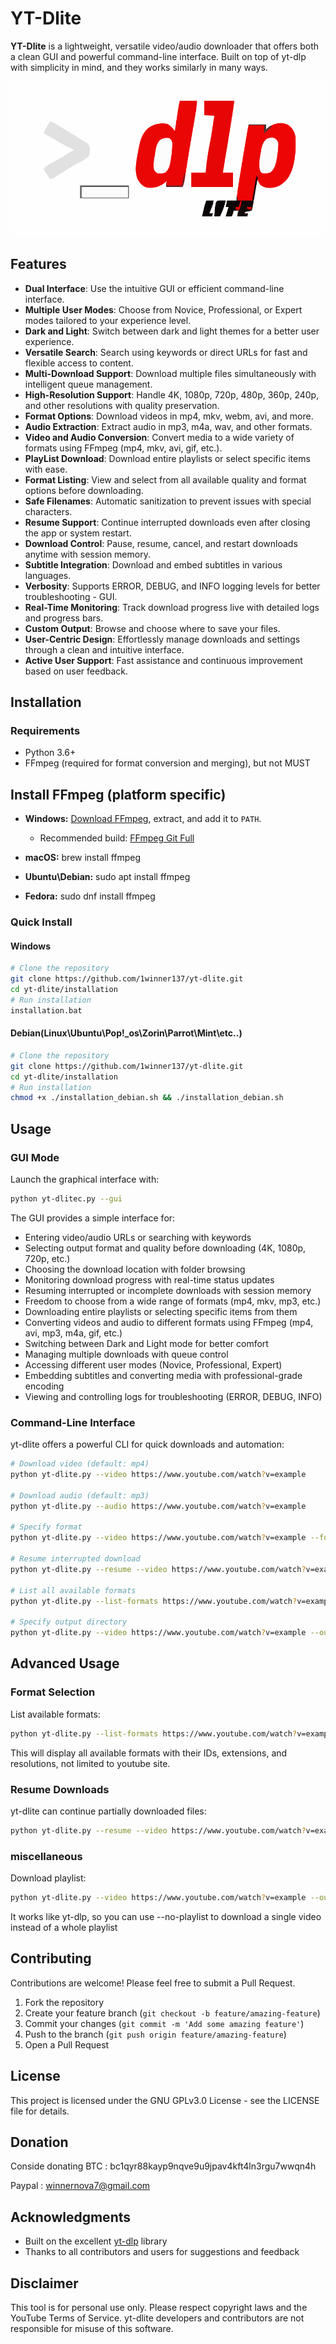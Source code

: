 # YT-Dlite

**YT-Dlite** is a lightweight, versatile video/audio downloader that offers both a clean GUI and powerful command-line interface. Built on top of yt-dlp with simplicity in mind, and they works similarly in many ways.

![YT-Dlite Logo](https://github.com/1winner137/yt-dlite/blob/main/.github/yt-dlp.svg)

## Features

- **Dual Interface**: Use the intuitive GUI or efficient command-line interface.
- **Multiple User Modes**: Choose from Novice, Professional, or Expert modes tailored to your experience level.
- **Dark and Light**: Switch between dark and light themes for a better user experience.
- **Versatile Search**: Search using keywords or direct URLs for fast and flexible access to content.
- **Multi-Download Support**: Download multiple files simultaneously with intelligent queue management.
- **High-Resolution Support**: Handle 4K, 1080p, 720p, 480p, 360p, 240p, and other resolutions with quality preservation.
- **Format Options**: Download videos in mp4, mkv, webm, avi, and more.
- **Audio Extraction**: Extract audio in mp3, m4a, wav, and other formats.
- **Video and Audio Conversion**: Convert media to a wide variety of formats using FFmpeg (mp4, mkv, avi, gif, etc.).
- **PlayList Download**: Download entire playlists or select specific items with ease.
- **Format Listing**: View and select from all available quality and format options before downloading.
- **Safe Filenames**: Automatic sanitization to prevent issues with special characters.
- **Resume Support**: Continue interrupted downloads even after closing the app or system restart.
- **Download Control**: Pause, resume, cancel, and restart downloads anytime with session memory.
- **Subtitle Integration**: Download and embed subtitles in various languages.
- **Verbosity**: Supports ERROR, DEBUG, and INFO logging levels for better troubleshooting - GUI.
- **Real-Time Monitoring**: Track download progress live with detailed logs and progress bars.
- **Custom Output**: Browse and choose where to save your files.
- **User-Centric Design**: Effortlessly manage downloads and settings through a clean and intuitive interface.
- **Active User Support**: Fast assistance and continuous improvement based on user feedback.


## Installation

### Requirements

- Python 3.6+
- FFmpeg (required for format conversion and merging), but not MUST

## Install FFmpeg (platform specific)
- **Windows:** [Download FFmpeg](https://ffmpeg.org/download.html), extract, and add it to `PATH`.  
  - Recommended build: [FFmpeg Git Full](https://www.gyan.dev/ffmpeg/builds/ffmpeg-git-full.7z)  

- **macOS:**  brew install ffmpeg
- **Ubuntu\Debian:** sudo apt install ffmpeg
- **Fedora:** sudo dnf install ffmpeg

### Quick Install
#### Windows
```bash
# Clone the repository
git clone https://github.com/1winner137/yt-dlite.git
cd yt-dlite/installation
# Run installation
installation.bat
```
#### Debian(Linux\Ubuntu\Pop!_os\Zorin\Parrot\Mint\etc..)
```bash
# Clone the repository
git clone https://github.com/1winner137/yt-dlite.git
cd yt-dlite/installation
# Run installation
chmod +x ./installation_debian.sh && ./installation_debian.sh
```

## Usage

### GUI Mode

Launch the graphical interface with:

```bash
python yt-dlitec.py --gui
```

The GUI provides a simple interface for:
- Entering video/audio URLs or searching with keywords
- Selecting output format and quality before downloading (4K, 1080p, 720p, etc.)
- Choosing the download location with folder browsing
- Monitoring download progress with real-time status updates
- Resuming interrupted or incomplete downloads with session memory
- Freedom to choose from a wide range of formats (mp4, mkv, mp3, etc.)
- Downloading entire playlists or selecting specific items from them
- Converting videos and audio to different formats using FFmpeg (mp4, avi, mp3, m4a, gif, etc.)
- Switching between Dark and Light mode for better comfort
- Managing multiple downloads with queue control
- Accessing different user modes (Novice, Professional, Expert)
- Embedding subtitles and converting media with professional-grade encoding
- Viewing and controlling logs for troubleshooting (ERROR, DEBUG, INFO)


### Command-Line Interface

yt-dlite offers a powerful CLI for quick downloads and automation:

```bash
# Download video (default: mp4)
python yt-dlite.py --video https://www.youtube.com/watch?v=example

# Download audio (default: mp3)
python yt-dlite.py --audio https://www.youtube.com/watch?v=example

# Specify format
python yt-dlite.py --video https://www.youtube.com/watch?v=example --format webm

# Resume interrupted download
python yt-dlite.py --resume --video https://www.youtube.com/watch?v=example

# List all available formats
python yt-dlite.py --list-formats https://www.youtube.com/watch?v=example

# Specify output directory
python yt-dlite.py --video https://www.youtube.com/watch?v=example --output /path/to/save
```

## Advanced Usage

### Format Selection

List available formats:

```bash
python yt-dlite.py --list-formats https://www.youtube.com/watch?v=example
```

This will display all available formats with their IDs, extensions, and resolutions, not limited to youtube site.

### Resume Downloads

yt-dlite can continue partially downloaded files:

```bash
python yt-dlite.py --resume --video https://www.youtube.com/watch?v=example
```

### miscellaneous

Download playlist:

```bash
python yt-dlite.py --video https://www.youtube.com/watch?v=example --output ~/Downloads
```
It works like yt-dlp, so you can use --no-playlist to download a single video instead of a whole playlist
## Contributing

Contributions are welcome! Please feel free to submit a Pull Request.

1. Fork the repository
2. Create your feature branch (`git checkout -b feature/amazing-feature`)
3. Commit your changes (`git commit -m 'Add some amazing feature'`)
4. Push to the branch (`git push origin feature/amazing-feature`)
5. Open a Pull Request

## License

This project is licensed under the GNU GPLv3.0 License - see the LICENSE file for details.

## Donation
Conside donating
BTC : bc1qyr88kayp9nqve9u9jpav4kft4ln3rgu7wwqn4h 

Paypal : winnernova7@gmail.com

## Acknowledgments

- Built on the excellent [yt-dlp](https://github.com/yt-dlp/yt-dlp) library
- Thanks to all contributors and users for suggestions and feedback

## Disclaimer

This tool is for personal use only. Please respect copyright laws and the YouTube Terms of Service. yt-dlite developers and contributors are not responsible for misuse of this software.
